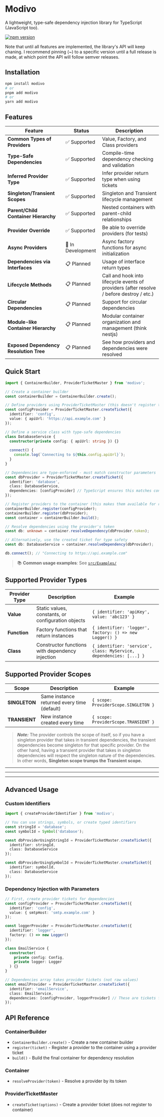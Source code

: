 # Modivo

A lightweight, type-safe dependency injection library for TypeScript (JavaScript too).

[![npm version](https://img.shields.io/npm/v/modivo.svg)](https://www.npmjs.com/package/modivo)

Note that until all features are implemented, the library's API will keep chaning.
I recommend pinning (~) to a specific version until a full release is made, at which point the API will follow semver releases.


## Installation

```bash
npm install modivo
# or
pnpm add modivo
# or
yarn add modivo
```

## Features

| Feature | Status | Description |
|---------|--------|-------------|
| **Common Types of Providers** | ✅ Supported | Value, Factory, and Class providers |
| **Type-Safe Dependencies** | ✅ Supported | Compile-time dependency checking and validation |
| **Inferred Provider Type** | ✅ Supported | Infer provider return type when using tickets |
| **Singleton/Transient Scopes** | ✅ Supported | Singleton and Transient lifecycle management |
| **Parent/Child Container Hierarchy** | ✅ Supported | Nested containers with parent-child relationships |
| **Provider Override** | ✅ Supported | Be able to override providers (for tests) |
| **Async Providers** | 🚧 In Development | Async factory functions for async initialization |
| **Dependencies via Interfaces** | 📋 Planned | Usage of interface return types |
| **Lifecycle Methods** | 📋 Planned | Call and hook into lifecycle events of providers (after resolve / before destroy / etc.) |
| **Circular Dependencies** | 📋 Planned | Support for circular dependencies |
| **Module-like Container Hierarchy** | 📋 Planned | Modular container organization and management (think nestjs) |
| **Exposed Dependency Resolution Tree** | 📋 Planned | See how providers and dependencies were resolved |

## Quick Start

```typescript
import { ContainerBuilder, ProviderTicketMaster } from 'modivo';

// Create a container builder
const containerBuilder = ContainerBuilder.create();

// Define providers using ProviderTicketMaster (this doesn't register them yet)
const configProvider = ProviderTicketMaster.createTicket({
  identifier: 'config',
  value: { apiUrl: 'https://api.example.com' }
});

// Define a service class with type-safe dependencies
class DatabaseService {
  constructor(private config: { apiUrl: string }) {}
  
  connect() {
    console.log(`Connecting to ${this.config.apiUrl}`);
  }
}

// Dependencies are type-enforced - must match constructor parameters
const dbProvider = ProviderTicketMaster.createTicket({
  identifier: 'database',
  class: DatabaseService,
  dependencies: [configProvider] // TypeScript ensures this matches constructor
});

// Register providers to the container (this makes them available for resolution)
containerBuilder.register(configProvider);
containerBuilder.register(dbProvider);
const container = containerBuilder.build();

// Resolve dependencies using the provider's token
const db: unknown = container.resolveDependency(dbProvider.token);

// Alternatively, use the created ticket for type safety
const db: DatabaseService = container.resolveDependency(dbProvider);

db.connect(); // "Connecting to https://api.example.com"
```

> 📚 **Common usage examples**: See [`src/Examples/`](src/Examples/)

## Supported Provider Types

| Provider Type | Description | Example |
|---------------|-------------|---------|
| **Value** | Static values, constants, or configuration objects | `{ identifier: 'apiKey', value: 'abc123' }` |
| **Function** | Factory functions that return instances | `{ identifier: 'logger', factory: () => new Logger() }` |
| **Class** | Constructor functions with dependency injection | `{ identifier: 'service', class: MyService, dependencies: [...] }` |


## Supported Provider Scopes

| Scope | Description | Example |
|-------|-------------|---------|
| **SINGLETON** | Same instance returned every time (default) | `{ scope: ProviderScope.SINGLETON }` |
| **TRANSIENT** | New instance created every time | `{ scope: ProviderScope.TRANSIENT }` |

> **_Note:_** The provider controls the scope of itself, so if you have a singleton provider that takes in transient dependencies, the transient dependencies become singleton for that specific provider. On the other hand, having a transient provider that takes in singleton dependencies will respect the singleton nature of the dependencies. In other words, **Singleton scope trumps the Transient scope.**

---
---
---

## Advanced Usage

### Custom Identifiers
```typescript
import { createProviderIdentifier } from 'modivo';

// You can use strings, symbols, or create typed identifiers
const stringId = 'database';
const symbolId = Symbol('database');

const dbProviderUsingStringId = ProviderTicketMaster.createTicket({
  identifier: stringId,
  class: DatabaseService
});

const dbProviderUsingSymbolId = ProviderTicketMaster.createTicket({
  identifier: symbolId,
  class: DatabaseService
});
```

### Dependency Injection with Parameters
```typescript
// First, create provider tickets for dependencies
const configProvider = ProviderTicketMaster.createTicket({
  identifier: 'config',
  value: { smtpHost: 'smtp.example.com' }
});

const loggerProvider = ProviderTicketMaster.createTicket({
  identifier: 'logger',
  factory: () => new Logger()
});

class EmailService {
  constructor(
    private config: Config,
    private logger: Logger
  ) {}
}

// Dependencies array takes provider tickets (not raw values)
const emailProvider = ProviderTicketMaster.createTicket({
  identifier: 'emailService',
  class: EmailService,
  dependencies: [configProvider, loggerProvider] // These are tickets from createTicket()
});
```

## API Reference

### ContainerBuilder
- `ContainerBuilder.create()` - Create a new container builder
- `register(ticket)` - Register a provider to the container using a provider ticket
- `build()` - Build the final container for dependency resolution

### Container
- `resolveProvider(token)` - Resolve a provider by its token

### ProviderTicketMaster
- `createTicket(options)` - Create a provider ticket (does not register to container)

